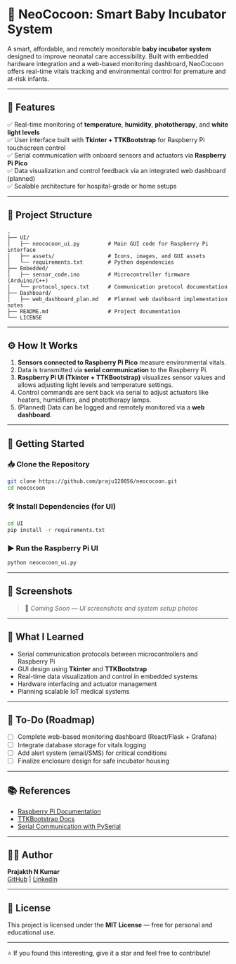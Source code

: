 
# 👶 NeoCocoon: Smart Baby Incubator System

A smart, affordable, and remotely monitorable **baby incubator system** designed to improve neonatal care accessibility. Built with embedded hardware integration and a web-based monitoring dashboard, NeoCocoon offers real-time vitals tracking and environmental control for premature and at-risk infants.

---

## 📌 Features

✅ Real-time monitoring of **temperature**, **humidity**, **phototherapy**, and **white light levels**  
✅ User interface built with **Tkinter + TTKBootstrap** for Raspberry Pi touchscreen control  
✅ Serial communication with onboard sensors and actuators via **Raspberry Pi Pico**  
✅ Data visualization and control feedback via an integrated web dashboard (planned)  
✅ Scalable architecture for hospital-grade or home setups  

---

## 📂 Project Structure

```
.
├── UI/
│   ├── neococoon_ui.py         # Main GUI code for Raspberry Pi interface
│   ├── assets/                 # Icons, images, and GUI assets
│   └── requirements.txt        # Python dependencies
├── Embedded/
│   ├── sensor_code.ino         # Microcontroller firmware (Arduino/C++)
│   └── protocol_specs.txt      # Communication protocol documentation
├── Dashboard/
│   ├── web_dashboard_plan.md   # Planned web dashboard implementation notes
├── README.md                   # Project documentation
└── LICENSE
```

---

## ⚙️ How It Works

1. **Sensors connected to Raspberry Pi Pico** measure environmental vitals.
2. Data is transmitted via **serial communication** to the Raspberry Pi.
3. **Raspberry Pi UI (Tkinter + TTKBootstrap)** visualizes sensor values and allows adjusting light levels and temperature settings.
4. Control commands are sent back via serial to adjust actuators like heaters, humidifiers, and phototherapy lamps.
5. (Planned) Data can be logged and remotely monitored via a **web dashboard**.

---

## 🚀 Getting Started

### 📥 Clone the Repository

```bash
git clone https://github.com/praju120056/neococoon.git
cd neococoon
```

### 🛠️ Install Dependencies (for UI)

```bash
cd UI
pip install -r requirements.txt
```

### ▶️ Run the Raspberry Pi UI

```bash
python neococoon_ui.py
```

---

## 📸 Screenshots

> 📌 *Coming Soon — UI screenshots and system setup photos*

---

## 🎯 What I Learned

- Serial communication protocols between microcontrollers and Raspberry Pi
- GUI design using **Tkinter** and **TTKBootstrap**
- Real-time data visualization and control in embedded systems
- Hardware interfacing and actuator management
- Planning scalable IoT medical systems

---

## 📌 To-Do (Roadmap)

- [ ] Complete web-based monitoring dashboard (React/Flask + Grafana)
- [ ] Integrate database storage for vitals logging
- [ ] Add alert system (email/SMS) for critical conditions
- [ ] Finalize enclosure design for safe incubator housing

---

## 📚 References

- [Raspberry Pi Documentation](https://www.raspberrypi.com/documentation/)
- [TTKBootstrap Docs](https://ttkbootstrap.readthedocs.io/en/latest/)
- [Serial Communication with PySerial](https://pyserial.readthedocs.io/en/latest/)

---

## 🧑‍💻 Author

**Prajakth N Kumar**  
[GitHub](https://github.com/praju120056) | [LinkedIn](https://www.linkedin.com/in/prajakth-n-kumar-0092902a6/)

---

## 📜 License

This project is licensed under the **MIT License** — free for personal and educational use.

---

⭐️ If you found this interesting, give it a star and feel free to contribute!

